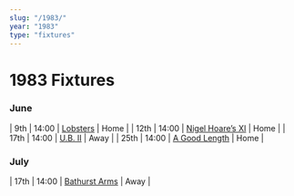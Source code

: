 ```yaml
---
slug: "/1983/"
year: "1983"
type: "fixtures"
---
```


# 1983 Fixtures

### June

| 9th | 14:00 | [Lobsters](1983/game/lobsters) | Home |
| 12th | 14:00 | [Nigel Hoare’s XI](1983/game/nigel-hoares-xi) | Home |
| 17th | 14:00 | [U.B. II](1983/game/ub-11) | Away |
| 25th | 14:00 | [A Good Length](1983/game/a-good-length) | Home |

### July

| 17th | 14:00 | [Bathurst Arms](1983/game/bathurst-arms) | Away |